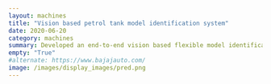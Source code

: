 ```yaml
---
layout: machines
title: "Vision based petrol tank model identification system"
date: 2020-06-20
category: machines
summary: Developed an end-to-end vision based flexible model identification system. The state-of-the art resnet models from Pytorch are used for identification of the petrol tanks. The entire solution is developed using Flask, a Python based rapid web application deployment package. The model is made modular to allow for on-line addition of new tank designs. A faster inference time and a high frame rate are achieved by optimising the model through quantisation.
empty: "True"
#alternate: https://www.bajajauto.com/
image: /images/display_images/pred.png
---
```

